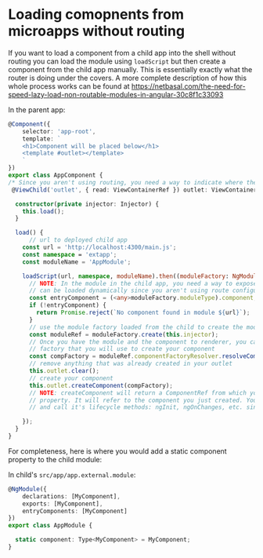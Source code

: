 # Loading comopnents from microapps without routing
If you want to load a component from a child app into the shell without routing you can load the module using `loadScript` but then create a component from the child app manually. This is essentially exactly what the router is doing under the covers. A more complete description of how this whole process works can be found at https://netbasal.com/the-need-for-speed-lazy-load-non-routable-modules-in-angular-30c8f1c33093

In the parent app:

```typescript
@Component({
    selector: 'app-root',
    template: `
    <h1>Component will be placed below</h1>
    <template #outlet></template>
    `
})
export class AppComponent {
/* Since you aren't using routing, you need a way to indicate where the component will be rendered which can be done by adding <template #outlet></template> into your component's template.*/
 @ViewChild('outlet', { read: ViewContainerRef }) outlet: ViewContainerRef;

  constructor(private injector: Injector) {
    this.load();
  }

  load() {
      // url to deployed child app
    const url = 'http://localhost:4300/main.js';
    const namespace = 'extapp';
    const moduleName = 'AppModule';

    loadScript(url, namespace, moduleName).then((moduleFactory: NgModuleFactory<any>) => {
      // NOTE: In the module in the child app, you need a way to expose which component
      // can be loaded dynamically since you aren't using route configurations. See below
      const entryComponent = (<any>moduleFactory.moduleType).component;
      if (!entryComponent) {
        return Promise.reject(`No component found in module ${url}`);
      }
      // use the module factory loaded from the child to create the module
      const moduleRef = moduleFactory.create(this.injector);
      // Once you have the module and the component to renderer, you can create a component
      // factory that you will use to create your component
      const compFactory = moduleRef.componentFactoryResolver.resolveComponentFactory(entryComponent);
      // remove anything that was already created in your outlet
      this.outlet.clear();
      // create your component
      this.outlet.createComponent(compFactory);
      // NOTE: createComponent will return a ComponentRef from which you can get its 'instance'
      // property. It will refer to the component you just created. You can then set its properties
      // and call it's lifecycle methods: ngInit, ngOnChanges, etc. since they won't get call automatically

    });
  }
}
```

For completeness, here is where you would add a static component property to the child module:

In child's `src/app/app.external.module`:

```typescript
@NgModule({
    declarations: [MyComponent],
    exports: [MyComponent],
    entryComponents: [MyComponent]
})
export class AppModule {

  static component: Type<MyComponent> = MyComponent;
}
```